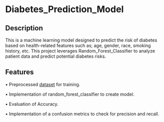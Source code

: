 # Diabetes_Prediction_Model

## Description

This is a machine learning model designed to predict the risk of diabetes based on health-related features such as; age, gender, race, smoking history, etc. This project leverages Random_Forest_Classifier to analyze patient data and predict potential diabetes risks.

## Features
•	Preprocessed <a href="diabetes_dataset.csv">dataset</a> for training.

•	Implementation of random_forest_classifier to create model.

•	Evaluation of Accuracy.

•	Implementation of a confusion metrics to check for precision and recall.
